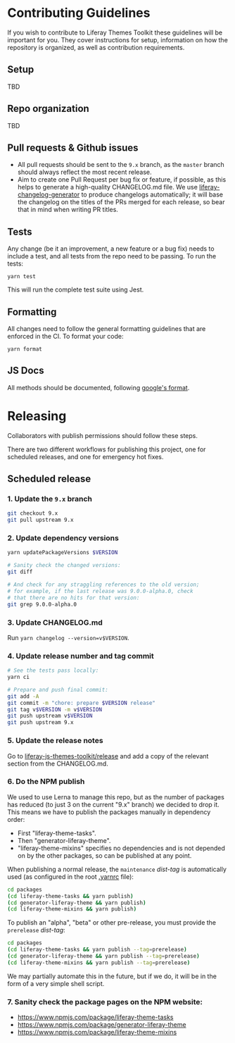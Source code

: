 # Contributing Guidelines

If you wish to contribute to Liferay Themes Toolkit these guidelines will be important for you. They cover instructions for setup, information on how the repository is organized, as well as contribution requirements.

## Setup

TBD

## Repo organization

TBD

## Pull requests & Github issues

-   All pull requests should be sent to the `9.x` branch, as the `master` branch should always reflect the most recent release.
-   Aim to create one Pull Request per bug fix or feature, if possible, as this helps to generate a high-quality CHANGELOG.md file. We use [liferay-changelog-generator](https://github.com/liferay/liferay-npm-tools/tree/master/packages/liferay-changelog-generator) to produce changelogs automatically; it will base the changelog on the titles of the PRs merged for each release, so bear that in mind when writing PR titles.

## Tests

Any change (be it an improvement, a new feature or a bug fix) needs to include a test, and all tests from the repo need to be passing. To run the tests:

```
yarn test
```

This will run the complete test suite using Jest.

## Formatting

All changes need to follow the general formatting guidelines that are enforced in the CI. To format your code:

```
yarn format
```

## JS Docs

All methods should be documented, following [google's format](https://github.com/google/closure-compiler/wiki/Annotating-JavaScript-for-the-Closure-Compiler).

# Releasing

Collaborators with publish permissions should follow these steps.

There are two different workflows for publishing this project, one for scheduled releases, and one for emergency hot fixes.

## Scheduled release

### 1. Update the `9.x` branch

```sh
git checkout 9.x
git pull upstream 9.x
```

### 2. Update dependency versions

```sh
yarn updatePackageVersions $VERSION

# Sanity check the changed versions:
git diff

# And check for any straggling references to the old version;
# for example, if the last release was 9.0.0-alpha.0, check
# that there are no hits for that version:
git grep 9.0.0-alpha.0
```

### 3. Update CHANGELOG.md

Run `yarn changelog --version=v$VERSION`.

### 4. Update release number and tag commit

```sh
# See the tests pass locally:
yarn ci

# Prepare and push final commit:
git add -A
git commit -m "chore: prepare $VERSION release"
git tag v$VERSION -m v$VERSION
git push upstream v$VERSION
git push upstream 9.x
```

### 5. Update the release notes

Go to [liferay-js-themes-toolkit/release](https://github.com/liferay/liferay-js-themes-toolkit/releases) and add a copy of the relevant section from the CHANGELOG.md.

### 6. Do the NPM publish

We used to use Lerna to manage this repo, but as the number of packages has reduced (to just 3 on the current "9.x" branch) we decided to drop it. This means we have to publish the packages manually in dependency order:

-   First "liferay-theme-tasks".
-   Then "generator-liferay-theme".
-   "liferay-theme-mixins" specifies no dependencies and is not depended on by the other packages, so can be published at any point.

When publishing a normal release, the `maintenance` _dist-tag_ is automatically used (as configured in the root [.yarnrc](https://github.com/liferay/liferay-js-themes-toolkit/blob/9.x/.yarnrc) file):

```sh
cd packages
(cd liferay-theme-tasks && yarn publish)
(cd generator-liferay-theme && yarn publish)
(cd liferay-theme-mixins && yarn publish)
```

To publish an "alpha", "beta" or other pre-release, you must provide the `prerelease` _dist-tag_:

```sh
cd packages
(cd liferay-theme-tasks && yarn publish --tag=prerelease)
(cd generator-liferay-theme && yarn publish --tag=prerelease)
(cd liferay-theme-mixins && yarn publish --tag=prerelease)
```

We may partially automate this in the future, but if we do, it will be in the form of a very simple shell script.

### 7. Sanity check the package pages on the NPM website:

-   https://www.npmjs.com/package/liferay-theme-tasks
-   https://www.npmjs.com/package/generator-liferay-theme
-   https://www.npmjs.com/package/liferay-theme-mixins
